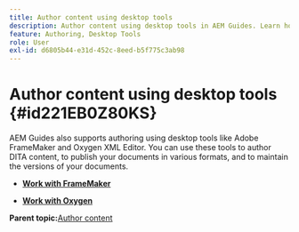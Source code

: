 ```yaml
---
title: Author content using desktop tools
description: Author content using desktop tools in AEM Guides. Learn how to work with Adobe FrameMaker and Oxygen XML Editor to author and publish DITA content.
feature: Authoring, Desktop Tools
role: User
exl-id: d6805b44-e31d-452c-8eed-b5f775c3ab98
---
```

# Author content using desktop tools {#id221EB0Z80KS}

AEM Guides also supports authoring using desktop tools like Adobe FrameMaker and Oxygen XML Editor. You can use these tools to author DITA content, to publish your documents in various formats, and to maintain the versions of your documents.

-   **[Work with FrameMaker](author-desktop-framemaker.md)**  

-   **[Work with Oxygen](author-desktop-oxygen.md)**  


**Parent topic:**[Author content](authoring-content.md)
